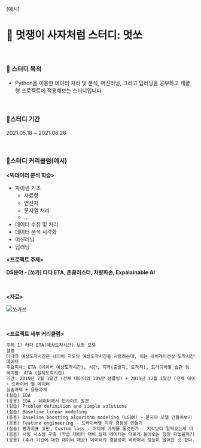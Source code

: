 (예시)

# 🦁 멋쟁이 사자처럼 스터디: 멋쏘

<br>

### 📌 스터디 목적

- Python을 이용한 데이터 처리 및 분석, 머신러닝, 그리고 딥러닝을 공부하고 캐글형 프로젝트에 적용해보는 스터디입니다.

<br>

### 📌스터디 기간

 2021.05.18 ~ 2021.08.26

<br>

###  📌스터디 커리큘럼(예시)

**<빅데이터 분석 학습>**

- 파이썬 기초
  - 자료형
  - 연산자
  - 문자열 처리
  - ...
- 데이터 수집 및 처리
- 데이터 분석 시각화
- 머신러닝
- 딥러닝



**<프로젝트 주제>**

**DS분야 - [쏘카] 타다 ETA, 존클러스터, 차량파손, Expalainable AI**

<br>

**<자료>**

![쏘카쓰](https://user-images.githubusercontent.com/71415474/119001294-d00b5980-b9c6-11eb-8eca-7ec658eee1ea.png)

<br>

**<프로젝트 세부 커리큘럼>**

```markdown
주제 1) 타다 ETA(예상도착시간) 보정 모델
설명
타다의 예상도착시간은 네이버 지도의 예상도착시간을 사용하는데, 이는 네비게이션상 도착시간임으로 실제와 다소의 차이가 있다. 시간대, 지역, 드라이버별 습관 등 피쳐를 이용하여 이를 보정하자.
데이터 
주요피쳐: ETA (네이버 예상도착시간), 시간, 지역(출발지, 도착지), 드라이버별 습관 등
레이블: ATA (실제도착시간)
기간: 2019년 7월 1달간 (전체 데이터의 30%만 샘플링) + 2019년 12월 1달간 (전체 데이터의 20%만 샘플링)
+ 드라이버 별 데이터
실습과제 + 응용과제
(실습) EDA
(응용) EDA - 데이터에서 인사이트 발견
(실습) Problem definition and simple solutions
(실습) Baseline linear modeling
(응용) Baseline boosting algorithm modeling (LGBM) - 묻지마 모델 만들어보기
(응용) Feature engineering - 드라이버별 지각 경향성 만들기
(실습) 평가지표 고민, Custom loss - 어디에 가치를 둘것인가 - 지각보다 일찍오는게 더 좋음
(응용) 서빙 시스템 구축 (학습 데이터 대비 실제 데이터는 다르게 들어오는 함정 파놓을까?)
(응용) (추가 기간에 대한 데이터 제공) 데이터의 경향성이 바뀌어서 성능이 떨어진 것 같다. 어떻게 해결할 것인가?
```

